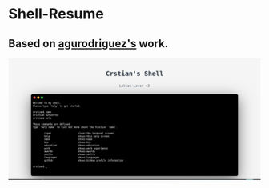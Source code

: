 # Shell-Resume
## Based on [agurodriguez's](https://github.com/agurodriguez) work.

![Bashresume](https://raw.githubusercontent.com/Crstian19/Shell-Resume/master/Screenshot%20from%202019-10-15%2013-08-21.png)
